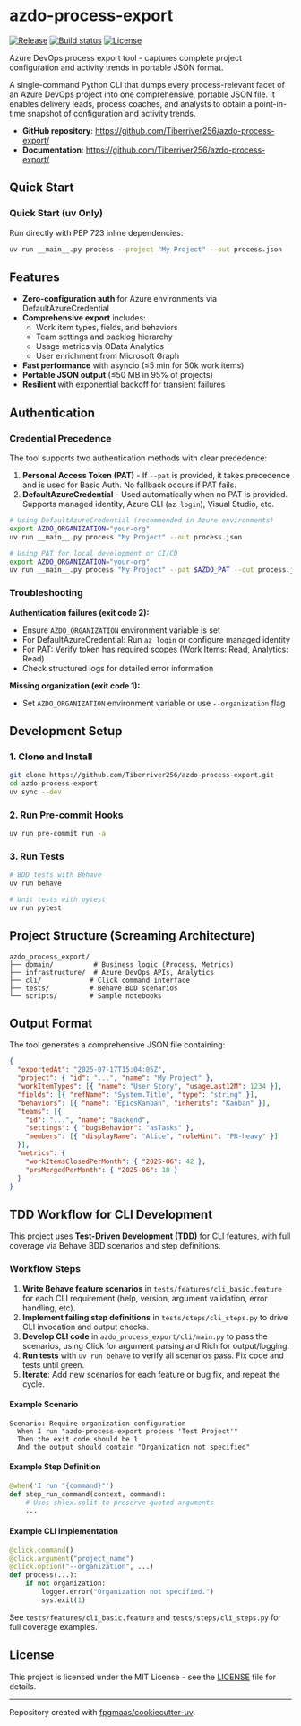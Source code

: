 # azdo-process-export

[![Release](https://img.shields.io/github/v/release/Tiberriver256/azdo-process-export)](https://img.shields.io/github/v/release/Tiberriver256/azdo-process-export)
[![Build status](https://img.shields.io/github/actions/workflow/status/Tiberriver256/azdo-process-export/main.yml?branch=main)](https://github.com/Tiberriver256/azdo-process-export/actions/workflows/main.yml?query=branch%3Amain)
[![License](https://img.shields.io/github/license/Tiberriver256/azdo-process-export)](https://img.shields.io/github/license/Tiberriver256/azdo-process-export)

Azure DevOps process export tool - captures complete project configuration and activity trends in portable JSON format.

A single-command Python CLI that dumps every process-relevant facet of an Azure DevOps project into one comprehensive, portable JSON file. It enables delivery leads, process coaches, and analysts to obtain a point-in-time snapshot of configuration and activity trends.

- **GitHub repository**: <https://github.com/Tiberriver256/azdo-process-export/>
- **Documentation**: <https://github.com/Tiberriver256/azdo-process-export/>

## Quick Start


### Quick Start (uv Only)

Run directly with PEP 723 inline dependencies:

```bash
uv run __main__.py process --project "My Project" --out process.json
```

## Features

- **Zero-configuration auth** for Azure environments via DefaultAzureCredential
- **Comprehensive export** includes:
  - Work item types, fields, and behaviors
  - Team settings and backlog hierarchy
  - Usage metrics via OData Analytics
  - User enrichment from Microsoft Graph
- **Fast performance** with asyncio (≤5 min for 50k work items)
- **Portable JSON output** (≤50 MB in 95% of projects)
- **Resilient** with exponential backoff for transient failures

## Authentication

### Credential Precedence

The tool supports two authentication methods with clear precedence:

1. **Personal Access Token (PAT)** - If `--pat` is provided, it takes precedence and is used for Basic Auth. No fallback occurs if PAT fails.
2. **DefaultAzureCredential** - Used automatically when no PAT is provided. Supports managed identity, Azure CLI (`az login`), Visual Studio, etc.

```bash
# Using DefaultAzureCredential (recommended in Azure environments)
export AZDO_ORGANIZATION="your-org"
uv run __main__.py process "My Project" --out process.json

# Using PAT for local development or CI/CD
export AZDO_ORGANIZATION="your-org"
uv run __main__.py process "My Project" --pat $AZDO_PAT --out process.json
```

### Troubleshooting

**Authentication failures (exit code 2):**
- Ensure `AZDO_ORGANIZATION` environment variable is set
- For DefaultAzureCredential: Run `az login` or configure managed identity
- For PAT: Verify token has required scopes (Work Items: Read, Analytics: Read)
- Check structured logs for detailed error information

**Missing organization (exit code 1):**
- Set `AZDO_ORGANIZATION` environment variable or use `--organization` flag

## Development Setup

### 1. Clone and Install

```bash
git clone https://github.com/Tiberriver256/azdo-process-export.git
cd azdo-process-export
uv sync --dev
```

### 2. Run Pre-commit Hooks

```bash
uv run pre-commit run -a
```

### 3. Run Tests

```bash
# BDD tests with Behave
uv run behave

# Unit tests with pytest
uv run pytest
```

## Project Structure (Screaming Architecture)

```
azdo_process_export/
├── domain/          # Business logic (Process, Metrics)
├── infrastructure/  # Azure DevOps APIs, Analytics
├── cli/            # Click command interface
├── tests/          # Behave BDD scenarios
└── scripts/        # Sample notebooks
```

## Output Format

The tool generates a comprehensive JSON file containing:

```json
{
  "exportedAt": "2025-07-17T15:04:05Z",
  "project": { "id": "...", "name": "My Project" },
  "workItemTypes": [{ "name": "User Story", "usageLast12M": 1234 }],
  "fields": [{ "refName": "System.Title", "type": "string" }],
  "behaviors": [{ "name": "EpicsKanban", "inherits": "Kanban" }],
  "teams": [{
    "id": "...", "name": "Backend",
    "settings": { "bugsBehavior": "asTasks" },
    "members": [{ "displayName": "Alice", "roleHint": "PR-heavy" }]
  }],
  "metrics": {
    "workItemsClosedPerMonth": { "2025-06": 42 },
    "prsMergedPerMonth": { "2025-06": 18 }
  }
}
```

## TDD Workflow for CLI Development

This project uses **Test-Driven Development (TDD)** for CLI features, with full coverage via Behave BDD scenarios and step definitions.

### Workflow Steps
1. **Write Behave feature scenarios** in `tests/features/cli_basic.feature` for each CLI requirement (help, version, argument validation, error handling, etc).
2. **Implement failing step definitions** in `tests/steps/cli_steps.py` to drive CLI invocation and output checks.
3. **Develop CLI code** in `azdo_process_export/cli/main.py` to pass the scenarios, using Click for argument parsing and Rich for output/logging.
4. **Run tests** with `uv run behave` to verify all scenarios pass. Fix code and tests until green.
5. **Iterate**: Add new scenarios for each feature or bug fix, and repeat the cycle.

#### Example Scenario
```feature
Scenario: Require organization configuration
  When I run "azdo-process-export process 'Test Project'"
  Then the exit code should be 1
  And the output should contain "Organization not specified"
```

#### Example Step Definition
```python
@when('I run "{command}"')
def step_run_command(context, command):
    # Uses shlex.split to preserve quoted arguments
    ...
```

#### Example CLI Implementation
```python
@click.command()
@click.argument("project_name")
@click.option("--organization", ...)
def process(...):
    if not organization:
        logger.error("Organization not specified.")
        sys.exit(1)
```
See `tests/features/cli_basic.feature` and `tests/steps/cli_steps.py` for full coverage examples.

## License

This project is licensed under the MIT License - see the [LICENSE](LICENSE) file for details.

---

Repository created with [fpgmaas/cookiecutter-uv](https://github.com/fpgmaas/cookiecutter-uv).